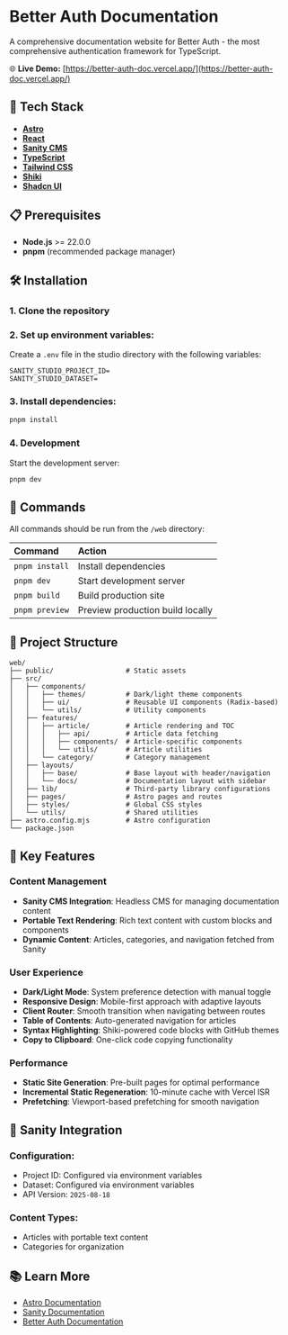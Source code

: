 # Better Auth Documentation

A comprehensive documentation website for Better Auth - the most comprehensive authentication framework for TypeScript.

🌐 **Live Demo:** [https://better-auth-doc.vercel.app/](https://better-auth-doc.vercel.app/)

## 🚀 Tech Stack

- **[Astro](https://astro.build)**
- **[React](https://react.dev)**
- **[Sanity CMS](https://sanity.io)**
- **[TypeScript](https://typescriptlang.org)**
- **[Tailwind CSS](https://tailwindcss.com)**
- **[Shiki](https://shiki.style)**
- **[Shadcn UI](https://ui.shadcn.com/)**

## 📋 Prerequisites

- **Node.js** >= 22.0.0
- **pnpm** (recommended package manager)

## 🛠️ Installation

### 1. Clone the repository

### 2. Set up environment variables:

Create a `.env` file in the studio directory with the following variables:

```env
SANITY_STUDIO_PROJECT_ID=
SANITY_STUDIO_DATASET=
```

### 3. Install dependencies:
```bash
pnpm install
```

### 4. Development

Start the development server:

```bash
pnpm dev
```

## 🧞 Commands

All commands should be run from the `/web` directory:

| Command | Action |
|:--------|:-------|
| `pnpm install` | Install dependencies |
| `pnpm dev` | Start development server |
| `pnpm build` | Build production site |
| `pnpm preview` | Preview production build locally |

## 📁 Project Structure

```
web/
├── public/                  # Static assets
├── src/
│   ├── components/
│   │   ├── themes/          # Dark/light theme components
│   │   ├── ui/              # Reusable UI components (Radix-based)
│   │   └── utils/           # Utility components
│   ├── features/
│   │   ├── article/         # Article rendering and TOC
│   │   │   ├── api/         # Article data fetching
│   │   │   ├── components/  # Article-specific components
│   │   │   └── utils/       # Article utilities
│   │   └── category/        # Category management
│   ├── layouts/
│   │   ├── base/            # Base layout with header/navigation
│   │   └── docs/            # Documentation layout with sidebar
│   ├── lib/                 # Third-party library configurations
│   ├── pages/               # Astro pages and routes
│   ├── styles/              # Global CSS styles
│   └── utils/               # Shared utilities
├── astro.config.mjs         # Astro configuration
└── package.json
```

## 🎨 Key Features

### Content Management
- **Sanity CMS Integration**: Headless CMS for managing documentation content
- **Portable Text Rendering**: Rich text content with custom blocks and components
- **Dynamic Content**: Articles, categories, and navigation fetched from Sanity

### User Experience  
- **Dark/Light Mode**: System preference detection with manual toggle
- **Responsive Design**: Mobile-first approach with adaptive layouts
- **Client Router**: Smooth transition when navigating between routes
- **Table of Contents**: Auto-generated navigation for articles
- **Syntax Highlighting**: Shiki-powered code blocks with GitHub themes
- **Copy to Clipboard**: One-click code copying functionality

### Performance
- **Static Site Generation**: Pre-built pages for optimal performance
- **Incremental Static Regeneration**: 10-minute cache with Vercel ISR
- **Prefetching**: Viewport-based prefetching for smooth navigation

## 🔧 Sanity Integration

### Configuration:
- Project ID: Configured via environment variables
- Dataset: Configured via environment variables
- API Version: `2025-08-18`

### Content Types:
- Articles with portable text content
- Categories for organization

## 📚 Learn More

- [Astro Documentation](https://docs.astro.build)
- [Sanity Documentation](https://sanity.io/docs)
- [Better Auth Documentation](https://better-auth.com)
